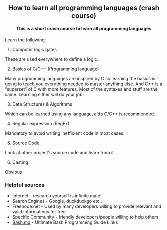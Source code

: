 <h2 align="center">
  How to learn all programming languages (crash course)
  <h4 align="center">This is a short crash course to learn all programming languages</h4>
</h2>

Learn the following:
1. Computer logic gates

These are used everywhere to define a logic.

2. Basics of C/C++ (Programming language)

Many programming languages are inspired by C so learning the basics is going to teach you everything needed to master anything else. And C++ is a “superset” of C with more features. Most of the syntaxes and stuff are the same. Learning either will do your job!

3. Data Structures & Algorithms

Which can be learned using any language, aldo C/C++ is recommended.

4. Regular expression (RegEx)

Mandatory to avoid writing inefficient code in most cases.

5. Source Code

Look at other project's source code and learn from it.

6. Casting

Obvious

### Helpful sources
- Internet - research yourself is infinite mate!
- Search Engines - Google, duckduckgo etc..
- Freenode.net - Used by many developers willing to provide relevant and valid informations for free
- Specific Community - friendly developers/people willing to help others
- <a href=https://github.com/Uniminin/crash-course/blob/master/Bash.md>Bash.md</a> - Ultimate Bash Programming Guide Links
